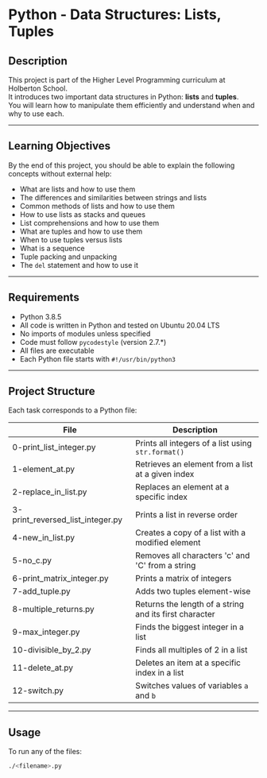 # Python - Data Structures: Lists, Tuples

## Description

This project is part of the Higher Level Programming curriculum at Holberton School.  
It introduces two important data structures in Python: **lists** and **tuples**.  
You will learn how to manipulate them efficiently and understand when and why to use each.

---

## Learning Objectives

By the end of this project, you should be able to explain the following concepts without external help:

- What are lists and how to use them
- The differences and similarities between strings and lists
- Common methods of lists and how to use them
- How to use lists as stacks and queues
- List comprehensions and how to use them
- What are tuples and how to use them
- When to use tuples versus lists
- What is a sequence
- Tuple packing and unpacking
- The `del` statement and how to use it

---

## Requirements

- Python 3.8.5
- All code is written in Python and tested on Ubuntu 20.04 LTS
- No imports of modules unless specified
- Code must follow `pycodestyle` (version 2.7.*)
- All files are executable
- Each Python file starts with `#!/usr/bin/python3`

---

## Project Structure

Each task corresponds to a Python file:

| File | Description |
|------|-------------|
| 0-print_list_integer.py | Prints all integers of a list using `str.format()` |
| 1-element_at.py | Retrieves an element from a list at a given index |
| 2-replace_in_list.py | Replaces an element at a specific index |
| 3-print_reversed_list_integer.py | Prints a list in reverse order |
| 4-new_in_list.py | Creates a copy of a list with a modified element |
| 5-no_c.py | Removes all characters 'c' and 'C' from a string |
| 6-print_matrix_integer.py | Prints a matrix of integers |
| 7-add_tuple.py | Adds two tuples element-wise |
| 8-multiple_returns.py | Returns the length of a string and its first character |
| 9-max_integer.py | Finds the biggest integer in a list |
| 10-divisible_by_2.py | Finds all multiples of 2 in a list |
| 11-delete_at.py | Deletes an item at a specific index in a list |
| 12-switch.py | Switches values of variables `a` and `b` |

---

## Usage

To run any of the files:

```bash
./<filename>.py
